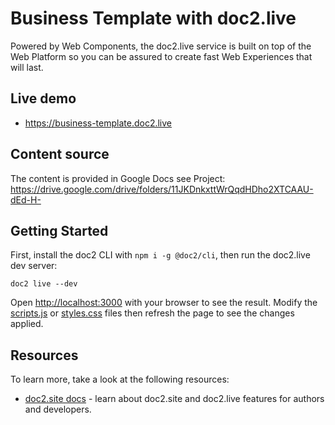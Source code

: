 # Business Template with doc2.live

Powered by Web Components, the doc2.live service is built on top of the Web Platform so you can be assured to create fast Web Experiences that will last.

## Live demo

* <https://business-template.doc2.live>

## Content source

The content is provided in Google Docs see Project: <https://drive.google.com/drive/folders/11JKDnkxttWrQqdHDho2XTCAAU-dEd-H->

## Getting Started

First, install the doc2 CLI with `npm i -g @doc2/cli`, then run the doc2.live dev server:

```
doc2 live --dev
```

Open <http://localhost:3000> with your browser to see the result. Modify the [scripts.js](scripts/scripts.js) or [styles.css](styles/styles.css) files then refresh the page to see the changes applied.

## Resources

To learn more, take a look at the following resources:

- [doc2.site docs](https://doc2.site/documentation) - learn about doc2.site and doc2.live features for authors and developers.

